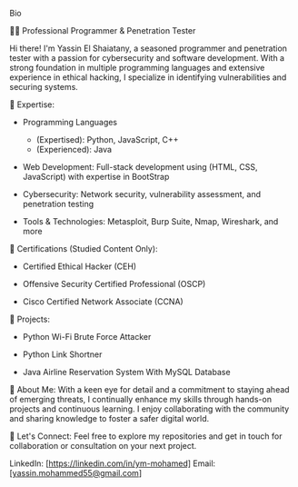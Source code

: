 Bio

👨‍💻 Professional Programmer & Penetration Tester

Hi there! I'm Yassin El Shaiatany, a seasoned programmer and penetration tester with a passion for cybersecurity and software development. With a strong foundation in multiple programming languages and extensive experience in ethical hacking, I specialize in identifying vulnerabilities and securing systems.

🔹 Expertise:

- Programming Languages 
  * (Expertised): Python, JavaScript, C++
  * (Experienced): Java

- Web Development: Full-stack development using (HTML, CSS, JavaScript) with expertise in BootStrap

- Cybersecurity: Network security, vulnerability assessment, and penetration testing

- Tools & Technologies: Metasploit, Burp Suite, Nmap, Wireshark, and more

🔹 Certifications (Studied Content Only):

- Certified Ethical Hacker (CEH)

- Offensive Security Certified Professional (OSCP)

- Cisco Certified Network Associate (CCNA)

🔹 Projects:

- Python Wi-Fi Brute Force Attacker

- Python Link Shortner

- Java Airline Reservation System With MySQL Database

🔹 About Me:
With a keen eye for detail and a commitment to staying ahead of emerging threats, I continually enhance my skills through hands-on projects and continuous learning. I enjoy collaborating with the community and sharing knowledge to foster a safer digital world.

🔹 Let's Connect:
Feel free to explore my repositories and get in touch for collaboration or consultation on your next project.

LinkedIn: [https://linkedin.com/in/ym-mohamed]
Email: [yassin.mohammed55@gmail.com]
